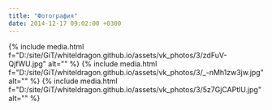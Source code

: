 ```yaml
---
title: "Фотография"
date: 2014-12-17 09:02:00 +0300
---
```



{% include media.html f="D:/site/GiT/whiteldragon.github.io/assets/vk_photos/3/zdFuV-QjfWU.jpg" alt="" %}
{% include media.html f="D:/site/GiT/whiteldragon.github.io/assets/vk_photos/3/_-nMh1zw3jw.jpg" alt="" %}
{% include media.html f="D:/site/GiT/whiteldragon.github.io/assets/vk_photos/3/5z7GjCAPtlU.jpg" alt="" %}
